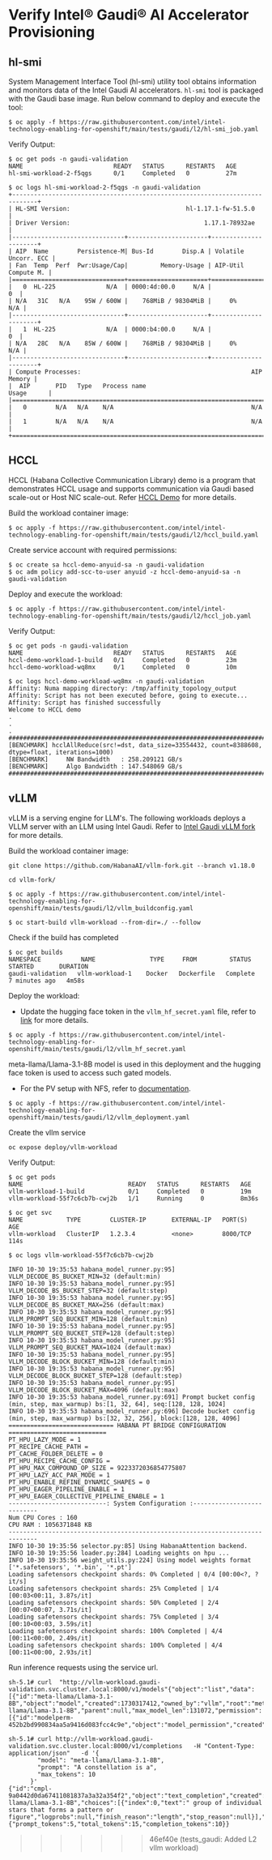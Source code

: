 # Verify Intel® Gaudi® AI Accelerator Provisioning

## hl-smi 
System Management Interface Tool (hl-smi) utility tool obtains information and monitors data of the Intel Gaudi AI accelerators.
`hl-smi` tool is packaged with the Gaudi base image. Run below command to deploy and execute the tool:
```
$ oc apply -f https://raw.githubusercontent.com/intel/intel-technology-enabling-for-openshift/main/tests/gaudi/l2/hl-smi_job.yaml
```

Verify Output:
```
$ oc get pods -n gaudi-validation
NAME                         READY   STATUS      RESTARTS   AGE
hl-smi-workload-2-f5qgs      0/1     Completed   0          27m
```
```
$ oc logs hl-smi-workload-2-f5qgs -n gaudi-validation
+-----------------------------------------------------------------------------+
| HL-SMI Version:                                hl-1.17.1-fw-51.5.0          |
| Driver Version:                                     1.17.1-78932ae          |
|-------------------------------+----------------------+----------------------+
| AIP  Name        Persistence-M| Bus-Id        Disp.A | Volatile Uncorr. ECC |
| Fan  Temp  Perf  Pwr:Usage/Cap|         Memory-Usage | AIP-Util  Compute M. |
|===============================+======================+======================|
|   0  HL-225              N/A  | 0000:4d:00.0     N/A |                   0  |
| N/A   31C   N/A    95W / 600W |    768MiB / 98304MiB |     0%           N/A |
|-------------------------------+----------------------+----------------------+
|   1  HL-225              N/A  | 0000:b4:00.0     N/A |                   0  |
| N/A   28C   N/A    85W / 600W |    768MiB / 98304MiB |     0%           N/A |
|-------------------------------+----------------------+----------------------+
| Compute Processes:                                               AIP Memory |
|  AIP       PID   Type   Process name                             Usage      |
|=============================================================================|
|   0        N/A   N/A    N/A                                      N/A        |
|   1        N/A   N/A    N/A                                      N/A        |
+=============================================================================+
```

## HCCL
HCCL (Habana Collective Communication Library) demo is a program that demonstrates HCCL usage and supports communication via Gaudi based scale-out or Host NIC scale-out. Refer [HCCL Demo](https://github.com/HabanaAI/hccl_demo/tree/main?tab=readme-ov-file#hccl-demo) for more details.

Build the workload container image:
```
$ oc apply -f https://raw.githubusercontent.com/intel/intel-technology-enabling-for-openshift/main/tests/gaudi/l2/hccl_build.yaml
```
Create service account with required permissions: 
```
$ oc create sa hccl-demo-anyuid-sa -n gaudi-validation
$ oc adm policy add-scc-to-user anyuid -z hccl-demo-anyuid-sa -n gaudi-validation
```
Deploy and execute the workload:
```
$ oc apply -f https://raw.githubusercontent.com/intel/intel-technology-enabling-for-openshift/main/tests/gaudi/l2/hccl_job.yaml
```

Verify Output:
``` 
$ oc get pods -n gaudi-validation
NAME                         READY   STATUS      RESTARTS   AGE
hccl-demo-workload-1-build   0/1     Completed   0          23m
hccl-demo-workload-wq8mx     0/1     Completed   0          10m
```
```
$ oc logs hccl-demo-workload-wq8mx -n gaudi-validation
Affinity: Numa mapping directory: /tmp/affinity_topology_output
Affinity: Script has not been executed before, going to execute...
Affinity: Script has finished successfully
Welcome to HCCL demo
.
.
.
####################################################################################################
[BENCHMARK] hcclAllReduce(src!=dst, data_size=33554432, count=8388608, dtype=float, iterations=1000)
[BENCHMARK]     NW Bandwidth   : 258.209121 GB/s
[BENCHMARK]     Algo Bandwidth : 147.548069 GB/s
####################################################################################################
```

## vLLM 
vLLM is a serving engine for LLM's. The following workloads deploys a VLLM server with an LLM using Intel Gaudi. Refer to [Intel Gaudi vLLM fork](https://github.com/HabanaAI/vllm-fork.git) for more details.

Build the workload container image:
```
git clone https://github.com/HabanaAI/vllm-fork.git --branch v1.18.0

cd vllm-fork/

$ oc apply -f https://raw.githubusercontent.com/intel/intel-technology-enabling-for-openshift/main/tests/gaudi/l2/vllm_buildconfig.yaml

$ oc start-build vllm-workload --from-dir=./ --follow
```
Check if the build has completed
```
$ oc get builds
NAMESPACE           NAME               TYPE     FROM         STATUS     STARTED       DURATION
gaudi-validation   vllm-workload-1    Docker   Dockerfile   Complete   7 minutes ago   4m58s

```

Deploy the workload:
* Update the hugging face token in the ```vllm_hf_secret.yaml``` file, refer to [link](https://huggingface.co/docs/hub/en/security-tokens) for more details. 
```
$ oc apply -f https://raw.githubusercontent.com/intel/intel-technology-enabling-for-openshift/main/tests/gaudi/l2/vllm_hf_secret.yaml
```
meta-llama/Llama-3.1-8B model is used in this deployment and the hugging face token is used to access such gated models.
* For the PV setup with NFS, refer to [documentation](https://docs.openshift.com/container-platform/4.17/storage/persistent_storage/persistent-storage-nfs.html).
```
$ oc apply -f https://raw.githubusercontent.com/intel/intel-technology-enabling-for-openshift/main/tests/gaudi/l2/vllm_deployment.yaml
```
Create the vllm service
```
oc expose deploy/vllm-workload
```
Verify Output:
``` 
$ oc get pods
NAME                             READY   STATUS      RESTARTS   AGE
vllm-workload-1-build            0/1     Completed   0          19m
vllm-workload-55f7c6cb7b-cwj2b   1/1     Running     0          8m36s

$ oc get svc
NAME            TYPE        CLUSTER-IP       EXTERNAL-IP   PORT(S)    AGE
vllm-workload   ClusterIP   1.2.3.4          <none>        8000/TCP   114s
```
```
$ oc logs vllm-workload-55f7c6cb7b-cwj2b 

INFO 10-30 19:35:53 habana_model_runner.py:95] VLLM_DECODE_BS_BUCKET_MIN=32 (default:min)
INFO 10-30 19:35:53 habana_model_runner.py:95] VLLM_DECODE_BS_BUCKET_STEP=32 (default:step)
INFO 10-30 19:35:53 habana_model_runner.py:95] VLLM_DECODE_BS_BUCKET_MAX=256 (default:max)
INFO 10-30 19:35:53 habana_model_runner.py:95] VLLM_PROMPT_SEQ_BUCKET_MIN=128 (default:min)
INFO 10-30 19:35:53 habana_model_runner.py:95] VLLM_PROMPT_SEQ_BUCKET_STEP=128 (default:step)
INFO 10-30 19:35:53 habana_model_runner.py:95] VLLM_PROMPT_SEQ_BUCKET_MAX=1024 (default:max)
INFO 10-30 19:35:53 habana_model_runner.py:95] VLLM_DECODE_BLOCK_BUCKET_MIN=128 (default:min)
INFO 10-30 19:35:53 habana_model_runner.py:95] VLLM_DECODE_BLOCK_BUCKET_STEP=128 (default:step)
INFO 10-30 19:35:53 habana_model_runner.py:95] VLLM_DECODE_BLOCK_BUCKET_MAX=4096 (default:max)
INFO 10-30 19:35:53 habana_model_runner.py:691] Prompt bucket config (min, step, max_warmup) bs:[1, 32, 64], seq:[128, 128, 1024]
INFO 10-30 19:35:53 habana_model_runner.py:696] Decode bucket config (min, step, max_warmup) bs:[32, 32, 256], block:[128, 128, 4096]
============================= HABANA PT BRIDGE CONFIGURATION ===========================
PT_HPU_LAZY_MODE = 1
PT_RECIPE_CACHE_PATH =
PT_CACHE_FOLDER_DELETE = 0
PT_HPU_RECIPE_CACHE_CONFIG =
PT_HPU_MAX_COMPOUND_OP_SIZE = 9223372036854775807
PT_HPU_LAZY_ACC_PAR_MODE = 1
PT_HPU_ENABLE_REFINE_DYNAMIC_SHAPES = 0
PT_HPU_EAGER_PIPELINE_ENABLE = 1
PT_HPU_EAGER_COLLECTIVE_PIPELINE_ENABLE = 1
---------------------------: System Configuration :---------------------------
Num CPU Cores : 160
CPU RAM : 1056371848 KB
------------------------------------------------------------------------------
INFO 10-30 19:35:56 selector.py:85] Using HabanaAttention backend.
INFO 10-30 19:35:56 loader.py:284] Loading weights on hpu ...
INFO 10-30 19:35:56 weight_utils.py:224] Using model weights format ['*.safetensors', '*.bin', '*.pt']
Loading safetensors checkpoint shards: 0% Completed | 0/4 [00:00<?, ?it/s]
Loading safetensors checkpoint shards: 25% Completed | 1/4 [00:03<00:11, 3.87s/it]
Loading safetensors checkpoint shards: 50% Completed | 2/4 [00:07<00:07, 3.71s/it]
Loading safetensors checkpoint shards: 75% Completed | 3/4 [00:10<00:03, 3.59s/it]
Loading safetensors checkpoint shards: 100% Completed | 4/4 [00:11<00:00, 2.49s/it]
Loading safetensors checkpoint shards: 100% Completed | 4/4 [00:11<00:00, 2.93s/it]
```
Run inference requests using the service url.
```
sh-5.1# curl  "http://vllm-workload.gaudi-validation.svc.cluster.local:8000/v1/models"{"object":"list","data":[{"id":"meta-llama/Llama-3.1-8B","object":"model","created":1730317412,"owned_by":"vllm","root":"meta-llama/Llama-3.1-8B","parent":null,"max_model_len":131072,"permission":[{"id":"modelperm-452b2bd990834aa5a9416d083fcc4c9e","object":"model_permission","created":1730317412,"allow_create_engine":false,"allow_sampling":true,"allow_logprobs":true,"allow_search_indices":false,"allow_view":true,"allow_fine_tuning":false,"organization":"*","group":null,"is_blocking":false}]}]}
```

```
sh-5.1# curl http://vllm-workload.gaudi-validation.svc.cluster.local:8000/v1/completions   -H "Content-Type: application/json"   -d '{
        "model": "meta-llama/Llama-3.1-8B",
        "prompt": "A constellation is a",
        "max_tokens": 10
      }'
{"id":"cmpl-9a0442d0da67411081837a3a32a354f2","object":"text_completion","created":1730321284,"model":"meta-llama/Llama-3.1-8B","choices":[{"index":0,"text":" group of individual stars that forms a pattern or figure","logprobs":null,"finish_reason":"length","stop_reason":null}],"usage":{"prompt_tokens":5,"total_tokens":15,"completion_tokens":10}}
```
>>>>>>> 46ef40e (tests_gaudi: Added L2 vllm workload)
